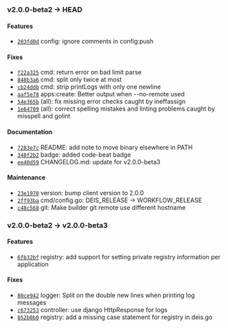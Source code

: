 ### v2.0.0-beta2 -> HEAD

#### Features

 - [`203fd0d`](https://github.com/deis/workflow-cli/commit/203fd0dda982aa8b200e96c94b1fcaa59e09ef5e) config: ignore comments in config:push

#### Fixes

 - [`f22a325`](https://github.com/deis/workflow-cli/commit/f22a32584b41e53f1d3a805ad3bae0b78cc7cb35) cmd: return error on bad limit parse
 - [`848b3a6`](https://github.com/deis/workflow-cli/commit/848b3a6176606f798a81bdcb04f0715b63889266) cmd: split only twice at most
 - [`cb24ddb`](https://github.com/deis/workflow-cli/commit/cb24ddb7426b3c69f034f33bd84774a7468b4c2d) cmd: strip printLogs with only one newline
 - [`aaf5e78`](https://github.com/deis/workflow-cli/commit/aaf5e78d9f2ec38c48fc4e8b6d86f4b8659dfa63) apps:create: Better output when --no-remote used
 - [`54e365b`](https://github.com/deis/workflow-cli/commit/54e365b3a4cfedf1b726a1f0ec03b5c700af16d4) (all): fix missing error checks caught by ineffassign
 - [`1e64709`](https://github.com/deis/workflow-cli/commit/1e647091a7b90355ed3cfddb813a0b56f5d06441) (all): correct spelling mistakes and linting problems caught by misspell and golint

#### Documentation

 - [`7283e7c`](https://github.com/deis/workflow-cli/commit/7283e7c775938e0f61e9670515ef62d1fdab0076) README: add note to move binary elsewhere in PATH
 - [`348f2b2`](https://github.com/deis/workflow-cli/commit/348f2b291f3e085cfec1e448beae9fc15f487608) badge: added code-beat badge
 - [`ee40d59`](https://github.com/deis/workflow-cli/commit/ee40d59364c93175d7f24a55bfca14f934d89bc4) CHANGELOG.md: update for v2.0.0-beta3

#### Maintenance

 - [`23e1970`](https://github.com/deis/workflow-cli/commit/23e197093bb55ee178ad150101d45af5c67cae62) version: bump client version to 2.0.0
 - [`2ff93ba`](https://github.com/deis/workflow-cli/commit/2ff93ba0956e87da626317c91c983865969b6c16) cmd/config.go: DEIS_RELEASE -> WORKFLOW_RELEASE
 - [`c48c568`](https://github.com/deis/workflow-cli/commit/c48c568448932b6893a102c956fdb29b3bdac2a7) git: Make builder git remote use different hostname

### v2.0.0-beta2 -> v2.0.0-beta3

#### Features

 - [`6fb32bf`](https://github.com/deis/workflow-cli/commit/6fb32bf26873a1cdcba35fce13b57284263ba400) registry: add support for setting private registry information per application

#### Fixes

 - [`80ce942`](https://github.com/deis/workflow-cli/commit/80ce942bfb4c70952aa1a0472df1817dff72830b) logger: Split on the double new lines when printing log messages
 - [`c673253`](https://github.com/deis/workflow-cli/commit/c673253f1da1d1cff48b6551c8fec9748ff34115) controller: use django HttpResponse for logs
 - [`852b0b0`](https://github.com/deis/workflow-cli/commit/852b0b00e029adafab32e59fc7f688917d067b1e) registry: add a missing case statement for registry in deis.go
